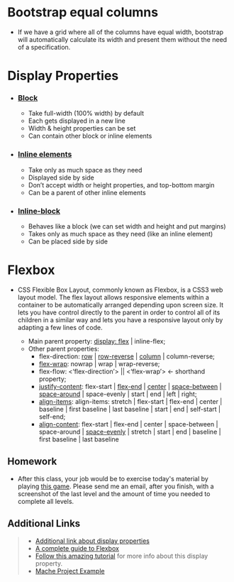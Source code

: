 # Bootstrap equal columns 
- If we have a grid where all of the columns have equal width, bootstrap will automatically calculate its width and present them without the need of a specification.

# Display Properties
- ### [Block](https://css-tricks.com/wp-content/uploads/2011/09/block.png)
	* Take full-width (100% width) by default
	* Each gets displayed in a new line
	* Width & height properties can be set
	* Can contain other block or inline elements 
- ### [Inline elements](https://css-tricks.com/wp-content/uploads/2011/09/inlinepadding.png)
  *  Take only as much space as they need
  * Displayed side by side
  * Don’t accept width or height properties, and top-bottom margin
  * Can be a parent of other inline elements
- ### [Inline-block](https://css-tricks.com/wp-content/uploads/2011/09/inline-block.png)
  * Behaves like a block (we can set width and height and put margins)
  * Takes only as much space as they need (like an inline element)
  * Can be placed side by side


# Flexbox
- CSS Flexible Box Layout, commonly known as Flexbox, is a CSS3 web layout model. The flex layout allows responsive elements within a container to be automatically arranged depending upon screen size. It lets you have control directly to the parent in order to control all of its children in a similar way and lets you have a responsive layout only by adapting a few lines of code.


  - Main parent property: [display: flex](https://miro.medium.com/max/1371/1*ifh1BiMPRpuZW7M0IgKn2Q.gif) | inline-flex;
  - Other parent properties: 
    - flex-direction: [row]([https://miro.medium.com/max/1371/1*ifh1BiMPRpuZW7M0IgKn2Q.gif](https://miro.medium.com/max/1371/1*ifh1BiMPRpuZW7M0IgKn2Q.gif)) | [row-reverse](https://miro.medium.com/max/1371/1*ldTiFlfqnNWCUKSGBrFQWA.gif) | [column](https://miro.medium.com/max/1601/1*6NUIFlnX9SAanhWeOwt3Bg.gif) | column-reverse;
    - [flex-wrap](https://miro.medium.com/max/1371/1*4hLqiU88qnEh1ATONlCXXA.gif): nowrap | wrap | wrap-reverse;
    - flex-flow: <‘flex-direction’> || <‘flex-wrap’> <- shorthand property;
    - [justify-content](https://miro.medium.com/max/2095/1*wyQwuPQq3CBP4p8lDX4sGQ.gif): flex-start | [flex-end](https://miro.medium.com/max/1371/1*_f0MFEMH2eHqOizU3H-ojg.gif) | [center](https://miro.medium.com/max/1371/1*wQqJLrONR-EwnVvAzsu6oA.gif) | [space-between](https://miro.medium.com/max/1371/1*sqMyo7ci5q6SbphollmQmA.gif) | [space-around](https://miro.medium.com/max/1371/1*Yci5P9msWj3JzuksrL9rXw.gif) | space-evenly | start | end | left | right;
    - [align-items](https://css-tricks.com/wp-content/uploads/2018/10/align-items.svg): align-items: stretch | flex-start | flex-end | center | baseline | first baseline | last baseline | start | end | self-start | self-end;
    - [align-content](https://css-tricks.com/wp-content/uploads/2018/10/align-content.svg): flex-start | flex-end | center | space-between | space-around | [space-evenly](https://miro.medium.com/max/1371/1*fhYwLvT31aGgc98PmiboyQ.gif) | stretch | start | end | baseline | first baseline | last baseline

## Homework
- After this class, your job would be to exercise today's material by playing [this game](https://flexboxfroggy.com/). Please send me an email, after you finish, with a screenshot of the last level and the amount of time you needed to complete all levels.

## Additional Links

> * [Additional link about display properties](https://medium.com/better-programming/understanding-css-display-none-block-inline-and-inline-block-63f6510df93)
> * [A complete guide to Flexbox](https://css-tricks.com/snippets/css/a-guide-to-flexbox/)
> * [Follow this amazing tutorial](https://medium.com/@js_tut/flexbox-the-animated-tutorial-8075cbe4c1b2) for more info about this display property.
> * [Mache Project Example](http://codeart.rocks/joka/mache/)
